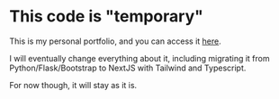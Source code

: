 # This code is "temporary"

This is my personal portfolio, and you can access it
<a href="https://www.victorbuntrok.com">here</a>.

I will eventually change everything about it, including migrating it from
Python/Flask/Bootstrap to NextJS with Tailwind and Typescript.

For now though, it will stay as it is.
